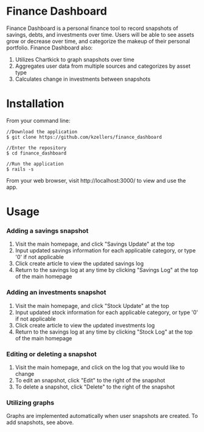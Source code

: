 # Finance Dashboard

Finance Dashboard is a personal finance tool to record snapshots of savings, debts, and investments over time. Users will be able to see assets grow or decrease over time, and categorize the makeup of their personal portfolio. Finance Dashboard also:
1. Utilizes Chartkick to graph snapshots over time
2. Aggregates user data from multiple sources and categorizes by asset type
3. Calculates change in investments between snapshots

# Installation
From your command line: 
```Clone this repository
//Download the application
$ git clone https://github.com/kzellers/finance_dashboard

//Enter the repository
$ cd finance_dashboard

//Run the application
$ rails -s
```
From your web browser, visit http://localhost:3000/ to view and use the app. 

# Usage
### Adding a savings snapshot
1. Visit the main homepage, and click "Savings Update" at the top
2. Input updated savings information for each applicable category, or type '0' if not applicable
3. Click create article to view the updated savings log 
4. Return to the savings log at any time by clicking "Savings Log" at the top of the main homepage

### Adding an investments snapshot
1. Visit the main homepage, and click "Stock Update" at the top
2. Input updated stock information for each applicable category, or type '0' if not applicable
3. Click create article to view the updated investments log 
4. Return to the savings log at any time by clicking "Stock Log" at the top of the main homepage

### Editing or deleting a snapshot
1. Visit the main homepage, and click on the log that you would like to change
2. To edit an snapshot, click "Edit" to the right of the snapshot
3. To delete a snapshot, click "Delete" to the right of the snapshot

### Utilizing graphs
Graphs are implemented automatically when user snapshots are created. To add snapshots, see above. 








